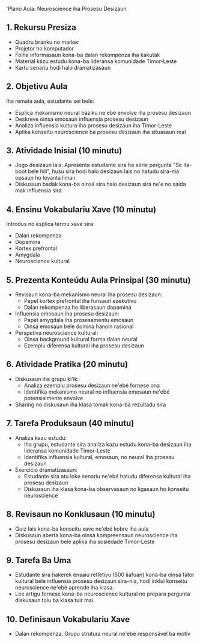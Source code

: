 'Plano Aula: Neuroscience iha Prosesu Desizaun

## 1. Rekursu Presiza

- Quadru branku no marker
- Projetor ho komputador
- Folha informasaun kona-ba dalan rekompenza iha kakutak
- Material kazu estudu kona-ba lideransa komunidade Timor-Leste
- Kartu senariu hodi halo dramatizasaun

## 2. Objetivu Aula

Iha remata aula, estudante sei bele:
- Esplica mekanismo neural báziku ne'ebé envolve iha prosesu desizaun
- Deskreve oinsá emosaun influensia prosesu desizaun
- Analiza influensia kultura iha prosesu desizaun iha Timor-Leste
- Aplika konseitu neuroscience ba prosesu desizaun iha situasaun real

## 3. Atividade Inisial (10 minutu)

- Jogo desizaun lais: Apresenta estudante sira ho série pergunta "Se ita-boot bele hili", husu sira hodi halo desizaun lais no hatudu sira-nia opsaun ho levanta liman.
- Diskusaun badak kona-ba oinsá sira halo desizaun sira ne'e no saida mak influensia sira.

## 4. Ensinu Vokabulariu Xave (10 minutu)

Introdus no esplica termu xave sira:
- Dalan rekompenza
- Dopamina
- Kortex prefrontal
- Amygdala
- Neuroscience kultural

## 5. Prezenta Konteúdu Aula Prinsipal (30 minutu)

- Revisaun kona-ba mekanismo neural iha prosesu desizaun:
  * Papel kortex prefrontal iha funsaun ezekutivu
  * Dalan rekompenza ho liberasaun dopamina
- Influensia emosaun iha prosesu desizaun:
  * Papel amygdala iha prosesamentu emosaun
  * Oinsá emosaun bele domina hanoin rasional
- Perspetiva neuroscience kultural:
  * Oinsá background kultural forma dalan neural
  * Ezemplu diferensa kultural iha prosesu desizaun

## 6. Atividade Pratika (20 minutu)

- Diskusaun iha grupu ki'ik:
  * Analiza ezemplu prosesu desizaun ne'ebé fornese ona
  * Identifika mekanismo neural no influensia emosaun ne'ebé potensialmente envolve
- Sharing no diskusaun iha klasa tomak kona-ba rezultadu sira 

## 7. Tarefa Produksaun (40 minutu)

- Analiza kazu estudu:
  * Iha grupu, estudante sira analiza kazu estudu kona-ba desizaun iha lideransa komunidade Timor-Leste
  * Identifika influensia kultural, emosaun, no neural iha prosesu desizaun
- Exercicio dramatizasaun:
  * Estudante sira atu loke senariu ne'ebé hatudu diferensa kultural iha prosesu desizaun
  * Diskusaun iha klasa kona-ba observasaun no ligasaun ho konseitu neuroscience

## 8. Revisaun no Konklusaun (10 minutu)

- Quiz lais kona-ba konseitu xave ne'ebé kobre iha aula
- Diskusaun aberta kona-ba oinsá kompreensaun neuroscience iha prosesu desizaun bele aplika iha sosiedade Timor-Leste

## 9. Tarefa Ba Uma

- Estudante sira hakerek ensaiu refletivu (500 liafuan) kona-ba oinsá fator kultural bele influensia prosesu desizaun sira-nia, hodi inklui konseitu neuroscience ne'ebé aprende iha klasa.
- Lee artigu fornese kona-ba neuroscience kultural no prepara pergunta diskusaun tolu ba klasa tuir mai.

## 10. Definisaun Vokabulariu Xave

- Dalan rekompenza: Grupu strutura neural ne'ebé responsável ba motiv